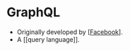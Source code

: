# GraphQL
- Originally developed by [[Facebook]].
- A [[query language]].


[//begin]: # "Autogenerated link references for markdown compatibility"
[Facebook]: facebook "Facebook"
[//end]: # "Autogenerated link references"